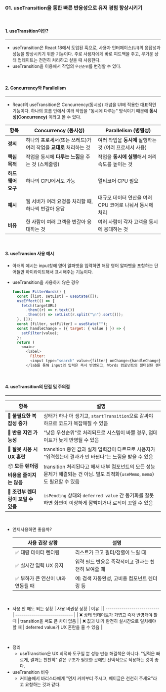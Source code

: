 ### 01. useTransition을 통한 빠른 반응성으로 유저 경험 향상시키기

<br>

#### 1. useTransition이란?

---

- useTransition은 React 18에서 도입된 훅으로, 사용자 인터페이스(UI)의 응답성과 성능을 향상시키기 위한 기능이다.
  주로 사용자에게 바로 피드백을 주고, 무거운 상태 업데이트는 천천히 처리하고 싶을 때 사용한다.
- useTransition을 이용해서 작업의 `우선순위`를 변경할 수 있다.

<br>

#### 2. Concurrency와 Parallelism

---

- React의 useTransition은 Concurrency(동시성) 개념을 UI에 적용한 대표적인 기능이다. 하나의 흐름 안에서 여러 작업을 "동시에 다루는" 방식이기 때문에 **동시성(Concurrency)** 이라고 볼 수 있다.

| 항목              | **Concurrency (동시성)**                                          | **Parallelism (병렬성)**                                |
| ----------------- | ----------------------------------------------------------------- | ------------------------------------------------------- |
| **정의**          | 하나의 프로세서(또는 쓰레드)가 여러 작업을 **교대로** 처리하는 것 | 여러 작업을 **동시에** 실행하는 것 (여러 프로세서 사용) |
| **핵심 목적**     | 작업을 동시에 **다루는 느낌**을 주는 것 (스케줄링)                | 작업을 **동시에 실행**해서 처리 속도를 높이는 것        |
| **하드웨어 요구** | 하나의 CPU에서도 가능                                             | 멀티코어 CPU 필요                                       |
| **예시**          | 웹 서버가 여러 요청을 처리할 때, 하나씩 번갈아 응답               | 대규모 데이터 연산을 여러 CPU 코어로 나눠서 동시에 처리 |
| **비유**          | 한 사람이 여러 고객을 번갈아 응대하는 것                          | 여러 사람이 각자 고객을 동시에 응대하는 것              |

<br>

#### 3. useTransion 사용 예시

- 아래의 예시는 input창에 영어 알파벳을 입력하면 해당 영어 알파벳을 포함하는 단어들만 하이라이트해서 표시해주는 기능이다.
- useTransition을 사용하지 않은 경우

  ```javascript
  function FilterWords() {
    const [list, setList] = useState([]);
    useEffect(() => {
      fetch(targetURL)
        .then((r) => r.text())
        .then((r) => setList(r.split("\n").sort()));
    }, []);
    const [filter, setFilter] = useState("");
    const handleChange = ({ target: { value } }) => {
      setFilter(value);
    };
    return (
      <main>
        <label>
          Filter:
          <input type="search" value={filter} onChange={handleChange} />
        </lab를 통해 input의 입력은 즉시 반영되고, Words 컴포넌트의 필터링된 렌더링은 낮은 우선순위로 처리되어 **입력창의 응답성을 높이고 UX를 개선한다.** input 입력 자체도 부드럽게 수행할 수 있다.

<br>

#### 4. useTransition의 단점 및 주의점

---

| 항목                                    | 설명                                                                                                                          |
| --------------------------------------- | ----------------------------------------------------------------------------------------------------------------------------- |
| 🔻 **불필요한 복잡성 증가**             | 상태가 하나 더 생기고, `startTransition`으로 감싸야 하므로 코드가 복잡해질 수 있음                                            |
| 🐌 **반응 지연 가능성**                 | "낮은 우선순위"로 처리되므로 시스템이 바쁠 경우, 업데이트가 늦게 반영될 수 있음                                               |
| 🧠 **잘못 사용 시 UX 혼란**             | transition 중인 값과 실제 입력값이 다르므로 사용자가 "입력했는데 결과가 안 바뀐다"는 느낌을 받을 수 있음                      |
| 📦 **모든 렌더링 비용을 줄이지는 않음** | transition 처리된다고 해서 내부 컴포넌트의 모든 성능 문제가 해결되는 건 아님. 별도 최적화(`useMemo`, `memo`)도 필요할 수 있음 |
| 🚫 **조건부 렌더링이 꼬일 수 있음**     | `isPending` 상태와 `deferred value` 간 동기화를 잘못하면 화면이 이상하게 깜빡이거나 로직이 꼬일 수 있음                       |

<br>

- 언제사용하면 좋을까?

  | 사용 권장 상황                     | 설명                                                |
  | ---------------------------------- | --------------------------------------------------- |
  | ✅ 대량 데이터 렌더링              | 리스트가 크고 필터/정렬이 느릴 때                   |
  | ✅ 실시간 입력 UX 유지             | 입력 필드 반응은 즉각적이고 결과는 천천히 보여줄 때 |
  | ✅ 부하가 큰 연산이 UI와 연동될 때 | 예: 검색 자동완성, 고비용 컴포넌트 렌더링 등        |

<br>

- 사용 안 해도 되는 상황
  | 사용 비권장 상황 | 이유 |
  | --------------------------- | ----------------------------- |
  | ❌ 상태 업데이트가 가볍고 즉각 반영돼야 할 때 | transition을 써도 큰 차이 없음 |
  | ❌ 값과 UI가 완전히 실시간으로 일치해야 할 때 | deferred value가 UX 혼란을 줄 수 있음 |

<br>

- 정리
  - useTransition은 UX 최적화 도구일 뿐 성능 만능 해결책은 아니다. "입력은 빠르게, 결과는 천천히" 같은 구조가 필요한 곳에만 선택적으로 적용하는 것이 좋다.
- useTransition 비유
  - 커피숍에서 바리스타에게 "먼저 커피부터 주시고, 베이글은 천천히 주세요"라고 요청하는 것과 같다.

